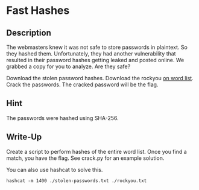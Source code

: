 # Fast Hashes

## Description

The webmasters knew it was not safe to store passwords in plaintext. So they hashed them. 
Unfortunately, they had another vulnerability that resulted in their password hashes getting leaked and posted online. 
We grabbed a copy for you to analyze. Are they safe?

Download the stolen password hashes. Download the rockyou [on word list](http://downloads.skullsecurity.org/passwords/rockyou.txt.bz2). Crack the passwords. The cracked password will be the flag.

## Hint

The passwords were hashed using SHA-256.

## Write-Up

Create a script to perform hashes of the entire word list. Once you find a match, you have the flag. See crack.py for an example solution.

You can also use hashcat to solve this.

    hashcat -m 1400 ./stolen-passwords.txt ./rockyou.txt